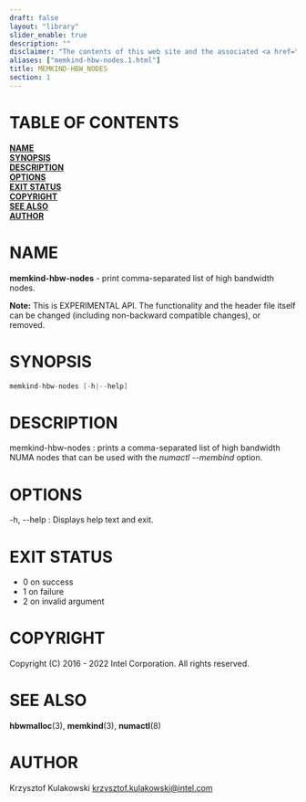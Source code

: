 ```yaml
---
draft: false
layout: "library"
slider_enable: true
description: ""
disclaimer: "The contents of this web site and the associated <a href=\"https://github.com/memkind\">GitHub repositories</a> are BSD-licensed open source."
aliases: ["memkind-hbw-nodes.1.html"]
title: MEMKIND-HBW_NODES
section: 1
---
```


[comment]: <> (SPDX-License-Identifier: BSD-2-Clause)
[comment]: <> (Copyright 2016-2022, Intel Corporation)

[comment]: <> (memkind-hbw-nodes.1 -- man page for memkind-hbw-nodes)

# TABLE OF CONTENTS #

[**NAME**](#name)\
[**SYNOPSIS**](#synopsis)\
[**DESCRIPTION**](#description)\
[**OPTIONS**](#options)\
[**EXIT STATUS**](#exit-status)\
[**COPYRIGHT**](#copyright)\
[**SEE ALSO**](#see-also)\
[**AUTHOR**](#author)


# NAME #

**memkind-hbw-nodes** - print comma-separated list of high bandwidth nodes.

**Note:** This is EXPERIMENTAL API. The functionality and the header file itself
can be changed (including non-backward compatible changes), or removed.

# SYNOPSIS #

```c
memkind-hbw-nodes [-h|--help]
```

# DESCRIPTION #

memkind-hbw-nodes
:   prints a comma-separated list of high bandwidth NUMA nodes that can be
used with the *numactl --membind* option.

# OPTIONS #

-h, --help
:   Displays help text and exit.

# EXIT STATUS #

+ 0 on success
+ 1 on failure
+ 2 on invalid argument

# COPYRIGHT #

Copyright (C) 2016 - 2022 Intel Corporation. All rights reserved.

# SEE ALSO #

**hbwmalloc**(3), **memkind**(3), **numactl**(8)

# AUTHOR #

Krzysztof Kulakowski <krzysztof.kulakowski@intel.com>
